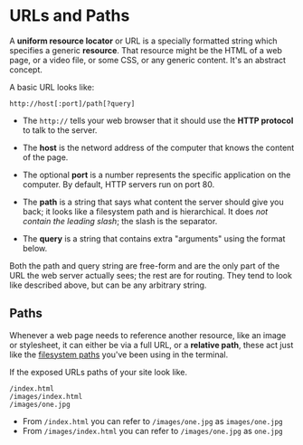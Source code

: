 # URLs and Paths

A **uniform resource locator** or URL is a specially formatted string which specifies a generic **resource**.
That resource might be the HTML of a web page, or a video file, or some CSS, or any generic content.
It's an abstract concept.

A basic URL looks like:

```
http://host[:port]/path[?query]
```

*   The `http://` tells your web browser that it should use the **HTTP protocol** to talk to the server.

*   The **host** is the netword address of the computer that knows the content of the page.

*   The optional **port** is a number represents the specific application on the computer.
    By default, HTTP servers run on port 80.

*   The **path** is a string that says what content the server should give you back; it looks like a filesystem path and is hierarchical.
    It does _not contain the leading slash_; the slash is the separator.

*   The **query** is a string that contains extra "arguments" using the format below.

Both the path and query string are free-form and are the only part of the URL the web server actually sees;
the rest are for routing.
They tend to look like described above, but can be any arbitrary string.

## Paths

Whenever a web page needs to reference another resource, like an image or stylesheet, it can either be via a full URL, or a **relative path**, these act just like the [filesystem paths](/notes/filesystem.md#paths) you've been using in the terminal.

If the exposed URLs paths of your site look like.

```
/index.html
/images/index.html
/images/one.jpg
```

* From `/index.html` you can refer to `/images/one.jpg` as `images/one.jpg`
* From `/images/index.html` you can refer to `/images/one.jpg` as `one.jpg`
